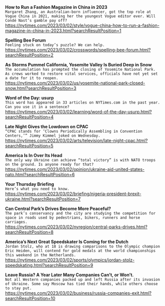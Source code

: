 **How to Run a Fashion Magazine in China in 2023**\
`Margaret Zhang, an Australian-born influencer, got the top role at Vogue China in 2021, making her the youngest Vogue editor ever. Will Condé Nast’s gamble pay off?`\
https://nytimes.com/2023/03/02/style/vogue-china-how-to-run-a-fashion-magazine-in-china-in-2023.html?searchResultPosition=1

**Spelling Bee Forum**\
`Feeling stuck on today’s puzzle? We can help.`\
https://nytimes.com/2023/03/02/crosswords/spelling-bee-forum.html?searchResultPosition=2

**As Storms Pummel California, Yosemite Valley Is Buried Deep in Snow**\
`The accumulation has prompted the closing of Yosemite National Park. As crews worked to restore vital services, officials have not yet set a date for it to reopen.`\
https://nytimes.com/2023/03/02/us/yosemite-national-park-closed-snow.html?searchResultPosition=3

**Word of the Day: usurp**\
`This word has appeared in 33 articles on NYTimes.com in the past year. Can you use it in a sentence?`\
https://nytimes.com/2023/03/02/learning/word-of-the-day-usurp.html?searchResultPosition=4

**Late Night Gives the Lowdown on CPAC**\
`“CPAC stands for ‘Clowns Periodically Assembling in Convention Centers,’” Jimmy Kimmel joked on Wednesday.`\
https://nytimes.com/2023/03/02/arts/television/late-night-cpac.html?searchResultPosition=5

**America Is In Over Its Head**\
`The only way Ukraine can achieve “total victory” is with NATO troops on the ground. Is anyone ready for that?`\
https://nytimes.com/2023/03/02/opinion/ukraine-aid-united-states-nato.html?searchResultPosition=6

**Your Thursday Briefing**\
`Here’s what you need to know.`\
https://nytimes.com/2023/03/02/briefing/nigeria-president-brexit-ukraine.html?searchResultPosition=7

**Can Central Park’s Drives Become More Peaceful?**\
`The park’s conservancy and the city are studying the competition for space in roads used by pedestrians, bikers, runners and horse carriages.`\
https://nytimes.com/2023/03/02/nyregion/central-parks-drives.html?searchResultPosition=8

**America’s Next Great Speedskater Is Coming for the Dutch**\
`Jordan Stolz, who at 18 is drawing comparisons to the Olympic champion Eric Heiden, will contend for gold medals at the world championships this weekend in the Netherlands.`\
https://nytimes.com/2023/03/02/sports/olympics/jordan-stolz-speedskating.html?searchResultPosition=9

**Leave Russia? A Year Later Many Companies Can’t, or Won’t.**\
`Not all Western companies packed up and left Russia after its invasion of Ukraine. Some say Moscow has tied their hands, while others choose to stay put.`\
https://nytimes.com/2023/03/02/business/russia-companies-exit.html?searchResultPosition=10

